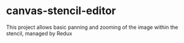 # canvas-stencil-editor
This project allows basic panning and zooming of the image within the stencil, managed by Redux
